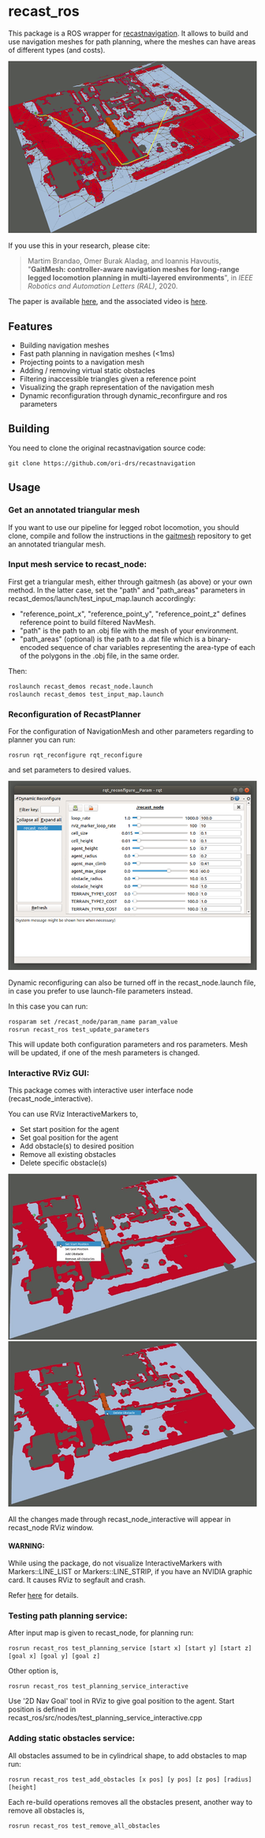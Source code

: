# recast_ros

This package is a ROS wrapper for [recastnavigation](https://github.com/recastnavigation/recastnavigation.git). It allows to build and use navigation meshes for path planning, where the meshes can have areas of different types (and costs).

![recast_ros](/image-rviz.png)

If you use this in your research, please cite:

> Martim Brandao, Omer Burak Aladag, and Ioannis Havoutis, "**GaitMesh: controller-aware navigation meshes for long-range legged locomotion planning in multi-layered environments**", in *IEEE Robotics and Automation Letters (RAL)*, 2020.

The paper is available [here](https://www.martimbrandao.com/papers/Brandao2020-ral.pdf), and the associated video is [here](https://www.youtube.com/watch?v=_BlhgTmFCOo).

## Features

- Building navigation meshes
- Fast path planning in navigation meshes (<1ms)
- Projecting points to a navigation mesh
- Adding / removing virtual static obstacles
- Filtering inaccessible triangles given a reference point
- Visualizing the graph representation of the navigation mesh
- Dynamic reconfiguration through dynamic_reconfirgure and ros parameters

## Building

You need to clone the original recastnavigation source code:
```
git clone https://github.com/ori-drs/recastnavigation
```

## Usage

### Get an annotated triangular mesh

If you want to use our pipeline for legged robot locomotion, you should clone, compile and follow the instructions in the [gaitmesh](https://github.com/ori-drs/gaitmesh) repository to get an annotated triangular mesh.

### Input mesh service to recast_node:

First get a triangular mesh, either through gaitmesh (as above) or your own method.
In the latter case, set the "path" and "path_areas" parameters in recast_demos/launch/test_input_map.launch accordingly:

- "reference_point_x", "reference_point_y", "reference_point_z" defines reference point to build filtered NavMesh.
- "path" is the path to an .obj file with the mesh of your environment.
- "path_areas" (optional) is the path to a .dat file which is a binary-encoded sequence of char variables representing the area-type of each of the polygons in the .obj file, in the same order.

Then:

```
roslaunch recast_demos recast_node.launch
roslaunch recast_demos test_input_map.launch
```

### Reconfiguration of RecastPlanner

For the configuration of NavigationMesh and other parameters regarding to planner you can run:

```
rosrun rqt_reconfigure rqt_reconfigure
```

and set parameters to desired values.

![rqt_reconfigure](/image-dynrec.png)

Dynamic reconfiguring can also be turned off in the recast_node.launch file, in case you prefer to use launch-file parameters instead.

In this case you can run:

```
rosparam set /recast_node/param_name param_value
rosrun recast_ros test_update_parameters
```

This will update both configuration parameters and ros parameters. Mesh will be updated, if one of the mesh parameters is changed.

### Interactive RViz GUI:

This package comes with interactive user interface node (recast_node_interactive). 

You can use RViz InteractiveMarkers to,

- Set start position for the agent
- Set goal position for the agent
- Add obstacle(s) to desired position
- Remove all existing obstacles
- Delete specific obstacle(s)

![menu options](/image-rviz-menu1.png)
![menu obstacle](/image-rviz-menu2.png)

All the changes made through recast_node_interactive will appear in recast_node RViz window.

#### WARNING:

While using the package, do not visualize InteractiveMarkers with Markers::LINE_LIST or Markers::LINE_STRIP, if you have an NVIDIA graphic card.
It causes RViz to segfault and crash.

Refer [here](https://github.com/ros-visualization/rviz/issues/1192) for details.

### Testing path planning service:

After input map is given to recast_node, for planning run:

```
rosrun recast_ros test_planning_service [start x] [start y] [start z] [goal x] [goal y] [goal z]
```

Other option is,

```
rosrun recast_ros test_planning_service_interactive
```

Use '2D Nav Goal' tool in RViz to give goal position to the agent. Start position is defined in recast_ros/src/nodes/test_planning_service_interactive.cpp


### Adding static obstacles service:

All obstacles assumed to be in cylindrical shape, to add obstacles to map run:

```
rosrun recast_ros test_add_obstacles [x pos] [y pos] [z pos] [radius] [height]
```

Each re-build operations removes all the obstacles present, another way to remove all obstacles is,

```
rosrun recast_ros test_remove_all_obstacles
```
